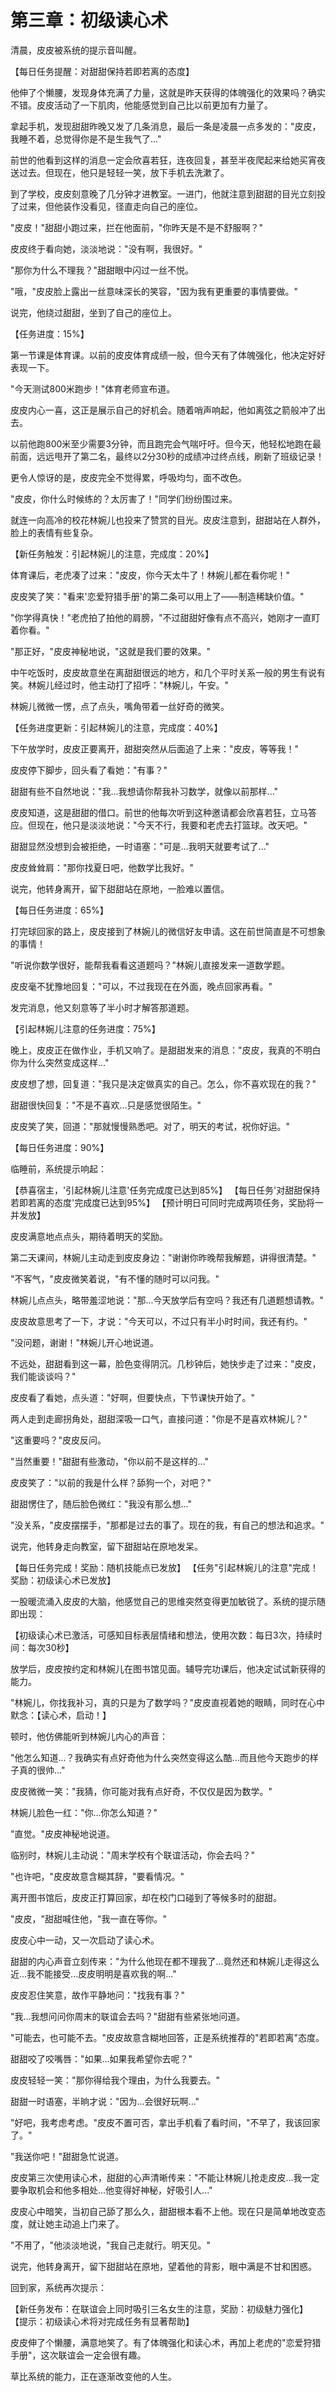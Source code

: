 # 第三章：初级读心术

清晨，皮皮被系统的提示音叫醒。

【每日任务提醒：对甜甜保持若即若离的态度】

他伸了个懒腰，发现身体充满了力量，这就是昨天获得的体魄强化的效果吗？确实不错。皮皮活动了一下肌肉，他能感觉到自己比以前更加有力量了。

拿起手机，发现甜甜昨晚又发了几条消息，最后一条是凌晨一点多发的："皮皮，我睡不着，总觉得你是不是生我气了..."

前世的他看到这样的消息一定会欣喜若狂，连夜回复，甚至半夜爬起来给她买宵夜送过去。但现在，他只是轻轻一笑，放下手机去洗漱了。

到了学校，皮皮刻意晚了几分钟才进教室。一进门，他就注意到甜甜的目光立刻投了过来，但他装作没看见，径直走向自己的座位。

"皮皮！"甜甜小跑过来，拦在他面前，"你昨天是不是不舒服啊？"

皮皮终于看向她，淡淡地说："没有啊，我很好。"

"那你为什么不理我？"甜甜眼中闪过一丝不悦。

"哦，"皮皮脸上露出一丝意味深长的笑容，"因为我有更重要的事情要做。"

说完，他绕过甜甜，坐到了自己的座位上。

【任务进度：15%】

第一节课是体育课。以前的皮皮体育成绩一般，但今天有了体魄强化，他决定好好表现一下。

"今天测试800米跑步！"体育老师宣布道。

皮皮内心一喜，这正是展示自己的好机会。随着哨声响起，他如离弦之箭般冲了出去。

以前他跑800米至少需要3分钟，而且跑完会气喘吁吁。但今天，他轻松地跑在最前面，远远甩开了第二名，最终以2分30秒的成绩冲过终点线，刷新了班级记录！

更令人惊讶的是，皮皮完全不觉得累，呼吸均匀，面不改色。

"皮皮，你什么时候练的？太厉害了！"同学们纷纷围过来。

就连一向高冷的校花林婉儿也投来了赞赏的目光。皮皮注意到，甜甜站在人群外，脸上的表情有些复杂。

【新任务触发：引起林婉儿的注意，完成度：20%】

体育课后，老虎凑了过来："皮皮，你今天太牛了！林婉儿都在看你呢！"

皮皮笑了笑："看来'恋爱狩猎手册'的第二条可以用上了——制造稀缺价值。"

"你学得真快！"老虎拍了拍他的肩膀，"不过甜甜好像有点不高兴，她刚才一直盯着你看。"

"那正好，"皮皮神秘地说，"这就是我们要的效果。"

中午吃饭时，皮皮故意坐在离甜甜很远的地方，和几个平时关系一般的男生有说有笑。林婉儿经过时，他主动打了招呼："林婉儿，午安。"

林婉儿微微一愣，点了点头，嘴角带着一丝好奇的微笑。

【任务进度更新：引起林婉儿的注意，完成度：40%】

下午放学时，皮皮正要离开，甜甜突然从后面追了上来："皮皮，等等我！"

皮皮停下脚步，回头看了看她："有事？"

甜甜有些不自然地说："我...我想请你帮我补习数学，就像以前那样..."

皮皮知道，这是甜甜的借口。前世的他每次听到这种邀请都会欣喜若狂，立马答应。但现在，他只是淡淡地说："今天不行，我要和老虎去打篮球。改天吧。"

甜甜显然没想到会被拒绝，一时语塞："可是...我明天就要考试了..."

皮皮耸耸肩："那你找夏日吧，他数学比我好。"

说完，他转身离开，留下甜甜站在原地，一脸难以置信。

【每日任务进度：65%】

打完球回家的路上，皮皮接到了林婉儿的微信好友申请。这在前世简直是不可想象的事情！

"听说你数学很好，能帮我看看这道题吗？"林婉儿直接发来一道数学题。

皮皮毫不犹豫地回复："可以，不过我现在在外面，晚点回家再看。"

发完消息，他又刻意等了半小时才解答那道题。

【引起林婉儿注意的任务进度：75%】

晚上，皮皮正在做作业，手机又响了。是甜甜发来的消息："皮皮，我真的不明白你为什么突然变成这样..."

皮皮想了想，回复道："我只是决定做真实的自己。怎么，你不喜欢现在的我？"

甜甜很快回复："不是不喜欢...只是感觉很陌生。"

皮皮笑了笑，回道："那就慢慢熟悉吧。对了，明天的考试，祝你好运。"

【每日任务进度：90%】

临睡前，系统提示响起：

【恭喜宿主，'引起林婉儿注意'任务完成度已达到85%】
【每日任务'对甜甜保持若即若离的态度'完成度已达到95%】
【预计明日可同时完成两项任务，奖励将一并发放】

皮皮满意地点点头，期待着明天的奖励。

第二天课间，林婉儿主动走到皮皮身边："谢谢你昨晚帮我解题，讲得很清楚。"

"不客气，"皮皮微笑着说，"有不懂的随时可以问我。"

林婉儿点点头，略带羞涩地说："那...今天放学后有空吗？我还有几道题想请教。"

皮皮故意思考了一下，才说："今天可以，不过只有半小时时间，我还有约。"

"没问题，谢谢！"林婉儿开心地说道。

不远处，甜甜看到这一幕，脸色变得阴沉。几秒钟后，她快步走了过来："皮皮，我们能谈谈吗？"

皮皮看了看她，点头道："好啊，但要快点，下节课快开始了。"

两人走到走廊拐角处，甜甜深吸一口气，直接问道："你是不是喜欢林婉儿？"

"这重要吗？"皮皮反问。

"当然重要！"甜甜有些激动，"你以前不是这样的..."

皮皮笑了："以前的我是什么样？舔狗一个，对吧？"

甜甜愣住了，随后脸色微红："我没有那么想..."

"没关系，"皮皮摆摆手，"那都是过去的事了。现在的我，有自己的想法和追求。"

说完，他转身走向教室，留下甜甜站在原地发呆。

【每日任务完成！奖励：随机技能点已发放】
【任务"引起林婉儿的注意"完成！奖励：初级读心术已发放】

一股暖流涌入皮皮的大脑，他感觉自己的思维突然变得更加敏锐了。系统的提示随即出现：

【初级读心术已激活，可感知目标表层情绪和想法，使用次数：每日3次，持续时间：每次30秒】

放学后，皮皮按约定和林婉儿在图书馆见面。辅导完功课后，他决定试试新获得的能力。

"林婉儿，你找我补习，真的只是为了数学吗？"皮皮直视着她的眼睛，同时在心中默念：【读心术，启动！】

顿时，他仿佛能听到林婉儿内心的声音：

"他怎么知道...？我确实有点好奇他为什么突然变得这么酷...而且他今天跑步的样子真的很帅..."

皮皮微微一笑："我猜，你可能对我有点好奇，不仅仅是因为数学。"

林婉儿脸色一红："你...你怎么知道？"

"直觉。"皮皮神秘地说道。

临别时，林婉儿主动说："周末学校有个联谊活动，你会去吗？"

"也许吧，"皮皮故意含糊其辞，"要看情况。"

离开图书馆后，皮皮正打算回家，却在校门口碰到了等候多时的甜甜。

"皮皮，"甜甜喊住他，"我一直在等你。"

皮皮心中一动，又一次启动了读心术。

甜甜的内心声音立刻传来："为什么他现在都不理我了...竟然还和林婉儿走得这么近...我不能接受...皮皮明明是喜欢我的啊..."

皮皮忍住笑意，故作平静地问："找我有事？"

"我...我想问问你周末的联谊会去吗？"甜甜有些紧张地问道。

"可能去，也可能不去。"皮皮故意含糊地回答，正是系统推荐的"若即若离"态度。

甜甜咬了咬嘴唇："如果...如果我希望你去呢？"

皮皮轻轻一笑："那你得给我个理由，为什么我要去。"

甜甜一时语塞，半晌才说："因为...会很好玩啊..."

"好吧，我考虑考虑。"皮皮不置可否，拿出手机看了看时间，"不早了，我该回家了。"

"我送你吧！"甜甜急忙说道。

皮皮第三次使用读心术，甜甜的心声清晰传来："不能让林婉儿抢走皮皮...我一定要争取机会和他多相处...他变得好神秘，好吸引人..."

皮皮心中暗笑，当初自己舔了那么久，甜甜根本看不上他。现在只是简单地改变态度，就让她主动追上门来了。

"不用了，"他淡淡地说，"我自己走就行。明天见。"

说完，他转身离开，留下甜甜站在原地，望着他的背影，眼中满是不甘和困惑。

回到家，系统再次提示：

【新任务发布：在联谊会上同时吸引三名女生的注意，奖励：初级魅力强化】
【提示：初级读心术将对完成任务有显著帮助】

皮皮伸了个懒腰，满意地笑了。有了体魄强化和读心术，再加上老虎的"恋爱狩猎手册"，这次联谊会一定会很有趣。

草比系统的能力，正在逐渐改变他的人生。 